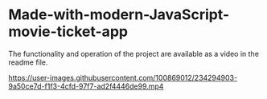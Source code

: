 # Made-with-modern-JavaScript-movie-ticket-app
The functionality and operation of the project are available as a video in the readme file.


https://user-images.githubusercontent.com/100869012/234294903-9a50ce7d-f1f3-4cfd-97f7-ad2f4446de99.mp4

